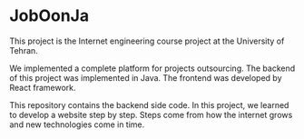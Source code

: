 # JobOonJa

This project is the Internet engineering course project at the University of Tehran.

We implemented a complete platform for projects outsourcing. The backend of this project was implemented in Java. The frontend was developed by React framework.

This repository contains the backend side code. In this project, we learned to develop a website step by step. Steps come from how the internet grows and new technologies come in time.
